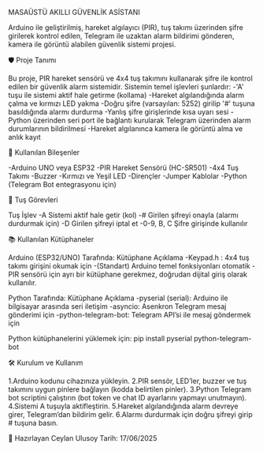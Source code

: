 MASAÜSTÜ AKILLI GÜVENLİK ASİSTANI


Arduino ile geliştirilmiş, hareket algılayıcı (PIR), tuş takımı üzerinden şifre girilerek kontrol edilen, Telegram ile uzaktan alarm bildirimi gönderen, kamera ile görüntü alabilen güvenlik sistemi projesi.

🛡️ Proje Tanımı

Bu proje, PIR hareket sensörü ve 4x4 tuş takımını kullanarak şifre ile kontrol edilen bir güvenlik alarm sistemidir. Sistemin temel işlevleri şunlardır:
-'A' tuşu ile sistemi aktif hale getirme (kollama)
-Hareket algılandığında alarm çalma ve kırmızı LED yakma
-Doğru şifre (varsayılan: 5252) girilip '#' tuşuna basıldığında alarmı durdurma
-Yanlış şifre girişlerinde kısa uyarı sesi
-Python üzerinden seri port ile bağlantı kurularak Telegram üzerinden alarm durumlarının bildirilmesi
-Hareket algılanınca kamera ile görüntü alma ve anlık kayıt


🧩 Kullanılan Bileşenler

-Arduino UNO veya ESP32
-PIR Hareket Sensörü (HC-SR501)
-4x4 Tuş Takımı
-Buzzer
-Kırmızı ve Yeşil LED
-Dirençler
-Jumper Kablolar
-Python (Telegram Bot entegrasyonu için)

🔧 Tuş Görevleri

Tuş	İşlev
-A	Sistemi aktif hale getir (kol)
-#	Girilen şifreyi onayla (alarmı durdurmak için)
-D	Girilen şifreyi iptal et
-0-9, B, C	Şifre girişinde kullanılır

📚 Kullanılan Kütüphaneler

Arduino (ESP32/UNO) Tarafında:
Kütüphane	Açıklama
-Keypad.h :	4x4 tuş takımı girişini okumak için
-(Standart)	Arduino temel fonksiyonları otomatik
-PIR sensörü için ayrı bir kütüphane gerekmez, doğrudan dijital giriş olarak kullanılır.

Python Tarafında:
Kütüphane	Açıklama
-pyserial (serial):	Arduino ile bilgisayar arasında seri iletişim
-asyncio:	Asenkron Telegram mesaj gönderimi için
-python-telegram-bot:	Telegram API’si ile mesaj göndermek için

Python kütüphanelerini yüklemek için:
pip install pyserial python-telegram-bot


🛠️ Kurulum ve Kullanım

1.Arduino kodunu cihazınıza yükleyin.
2.PIR sensör, LED’ler, buzzer ve tuş takımını uygun pinlere bağlayın (kodda belirtilen pinler).
3.Python Telegram bot scriptini çalıştırın (bot token ve chat ID ayarlarını yapmayı unutmayın).
4.Sistemi A tuşuyla aktifleştirin.
5.Hareket algılandığında alarm devreye girer, Telegram’dan bildirim gelir.
6.Alarmı durdurmak için doğru şifreyi girip # tuşuna basın.

📅 Hazırlayan
Ceylan Ulusoy
Tarih: 17/06/2025
